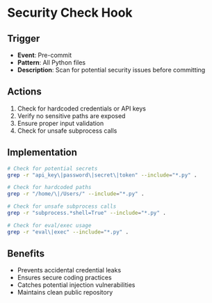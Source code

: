 # Security Check Hook

## Trigger
- **Event**: Pre-commit
- **Pattern**: All Python files
- **Description**: Scan for potential security issues before committing

## Actions
1. Check for hardcoded credentials or API keys
2. Verify no sensitive paths are exposed
3. Ensure proper input validation
4. Check for unsafe subprocess calls

## Implementation
```bash
# Check for potential secrets
grep -r "api_key\|password\|secret\|token" --include="*.py" .

# Check for hardcoded paths
grep -r "/home/\|/Users/" --include="*.py" .

# Check for unsafe subprocess calls
grep -r "subprocess.*shell=True" --include="*.py" .

# Check for eval/exec usage
grep -r "eval\|exec" --include="*.py" .
```

## Benefits
- Prevents accidental credential leaks
- Ensures secure coding practices
- Catches potential injection vulnerabilities
- Maintains clean public repository
